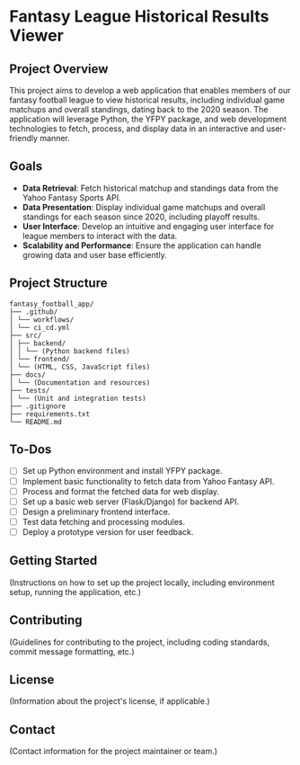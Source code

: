 # Fantasy League Historical Results Viewer

## Project Overview

This project aims to develop a web application that enables members of our fantasy football league to view historical results, including individual game matchups and overall standings, dating back to the 2020 season. The application will leverage Python, the YFPY package, and web development technologies to fetch, process, and display data in an interactive and user-friendly manner.

## Goals

- **Data Retrieval**: Fetch historical matchup and standings data from the Yahoo Fantasy Sports API.
- **Data Presentation**: Display individual game matchups and overall standings for each season since 2020, including playoff results.
- **User Interface**: Develop an intuitive and engaging user interface for league members to interact with the data.
- **Scalability and Performance**: Ensure the application can handle growing data and user base efficiently.

## Project Structure

```
fantasy_football_app/
├── .github/
│ └── workflows/
│ └── ci_cd.yml
├── src/
│ ├── backend/
│ │ └── (Python backend files)
│ └── frontend/
│ └── (HTML, CSS, JavaScript files)
├── docs/
│ └── (Documentation and resources)
├── tests/
│ └── (Unit and integration tests)
├── .gitignore
├── requirements.txt
└── README.md
```

## To-Dos

- [ ] Set up Python environment and install YFPY package.
- [ ] Implement basic functionality to fetch data from Yahoo Fantasy API.
- [ ] Process and format the fetched data for web display.
- [ ] Set up a basic web server (Flask/Django) for backend API.
- [ ] Design a preliminary frontend interface.
- [ ] Test data fetching and processing modules.
- [ ] Deploy a prototype version for user feedback.

## Getting Started

(Instructions on how to set up the project locally, including environment setup, running the application, etc.)

## Contributing

(Guidelines for contributing to the project, including coding standards, commit message formatting, etc.)

## License

(Information about the project's license, if applicable.)

## Contact

(Contact information for the project maintainer or team.)
